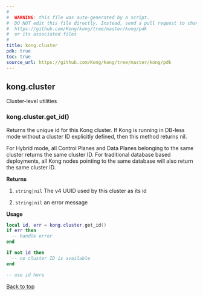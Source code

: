 ```yaml
---
#
#  WARNING: this file was auto-generated by a script.
#  DO NOT edit this file directly. Instead, send a pull request to change
#  https://github.com/Kong/kong/tree/master/kong/pdk
#  or its associated files
#
title: kong.cluster
pdk: true
toc: true
source_url: https://github.com/Kong/kong/tree/master/kong/pdk
---
```


## kong.cluster

Cluster-level utilities



### kong.cluster.get_id()

Returns the unique id for this Kong cluster.  If Kong
 is running in DB-less mode without a cluster ID explicitly defined,
 then this method returns nil.

 For Hybrid mode, all Control Planes and Data Planes belonging to the same
 cluster returns the same cluster ID. For traditional database based
 deployments, all Kong nodes pointing to the same database will also return
 the same cluster ID.


**Returns**

1.  `string|nil` The v4 UUID used by this cluster as its id

1.  `string|nil` an error message


**Usage**

``` lua
local id, err = kong.cluster.get_id()
if err then
  -- handle error
end

if not id then
  -- no cluster ID is available
end

-- use id here
```

[Back to top](#kongcluster)
